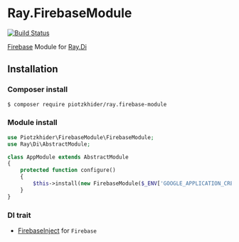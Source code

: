Ray.FirebaseModule
================

[![Build Status](https://travis-ci.org/piotzkhider/Ray.FirebaseModule.svg?branch=master)](https://travis-ci.org/piotzkhider/Ray.FirebaseModule)

[Firebase](https://github.com/kreait/firebase-php) Module for [Ray.Di](https://github.com/ray-di/Ray.Di)

## Installation

### Composer install

```bash
$ composer require piotzkhider/ray.firebase-module
```
 
### Module install

```php
use Piotzkhider\FirebaseModule\FirebaseModule;
use Ray\Di\AbstractModule;

class AppModule extends AbstractModule
{
	protected function configure()
	{
		$this->install(new FirebaseModule($_ENV['GOOGLE_APPLICATION_CREDENTIALS']));
	}
}
```

### DI trait

 * [FirebaseInject](https://github.com/piotzkhider/Ray.FirebaseModule/blob/master/src/FirebaseInject.php) for `Firebase`
